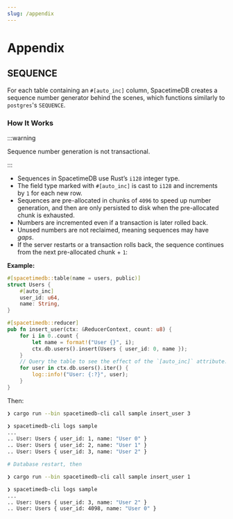 ```yaml
---
slug: /appendix
---
```


# Appendix

## SEQUENCE

For each table containing an `#[auto_inc]` column, SpacetimeDB creates a sequence number generator behind the scenes, which functions similarly to `postgres`'s `SEQUENCE`.

### How It Works

:::warning

Sequence number generation is not transactional.

:::

- Sequences in SpacetimeDB use Rust’s `i128` integer type.
- The field type marked with `#[auto_inc]` is cast to `i128` and increments by `1` for each new row.
- Sequences are pre-allocated in chunks of `4096` to speed up number generation, and then are only persisted to disk when the pre-allocated chunk is exhausted.
- Numbers are incremented even if a transaction is later rolled back.
- Unused numbers are not reclaimed, meaning sequences may have _gaps_.
- If the server restarts or a transaction rolls back, the sequence continues from the next pre-allocated chunk + `1`:

**Example:**

```rust
#[spacetimedb::table(name = users, public)]
struct Users {
    #[auto_inc]
    user_id: u64,
    name: String,
}

#[spacetimedb::reducer]
pub fn insert_user(ctx: &ReducerContext, count: u8) {
    for i in 0..count {
        let name = format!("User {}", i);
        ctx.db.users().insert(Users { user_id: 0, name });
    }
    // Query the table to see the effect of the `[auto_inc]` attribute:
    for user in ctx.db.users().iter() {
        log::info!("User: {:?}", user);
    }
}
```

Then:

```bash
❯ cargo run --bin spacetimedb-cli call sample insert_user 3

❯ spacetimedb-cli logs sample
...
.. User: Users { user_id: 1, name: "User 0" }
.. User: Users { user_id: 2, name: "User 1" }
.. User: Users { user_id: 3, name: "User 2" }

# Database restart, then

❯ cargo run --bin spacetimedb-cli call sample insert_user 1

❯ spacetimedb-cli logs sample
...
.. User: Users { user_id: 3, name: "User 2" }
.. User: Users { user_id: 4098, name: "User 0" }
```
